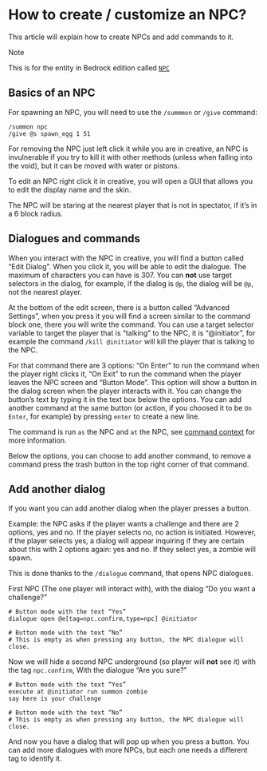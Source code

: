 # How to create / customize an NPC?
This article will explain how to create NPCs and add commands to it.

> [!NOTE]
> This is for the entity in Bedrock edition called [`NPC`](https://minecraft.wiki/w/NPC)

## Basics of an NPC

For spawning an NPC, you will need to use the `/summmon` or `/give` command:

    /summon npc
    /give @s spawn_egg 1 51

For removing the NPC just left click it while you are in creative, an NPC is invulnerable if you try to kill it with other methods (unless when falling into the void), but it can be moved with water or pistons.

To edit an NPC right click it in creative, you will open a GUI that allows you to edit the display name and the skin.

The NPC will be staring at the nearest player that is not in spectator, if it’s in a 6 block radius.

## Dialogues and commands

When you interact with the NPC in creative, you will find a button called “Edit Dialog”. When you click it, you will be able to edit the dialogue. The maximum of characters you can have is 307.
You can **not** use target selectors in the dialog, for example, if the dialog is `@p`, the dialog will be `@p`, not the nearest player.

At the bottom of the edit screen, there is a button called “Advanced Settings”, when you press it you will find a screen similar to the command block one, there you will write the command.
You can use a target selector variable to target the player that is “talking” to the NPC, it is “@initiator”, for example the command `/kill @initiator` will kill the player that is talking to the NPC.

For that command there are 3 options: “On Enter” to run the command when the player right clicks it, “On Exit” to run the command when the player leaves the NPC screen and “Button Mode”. 
This option will show a button in the dialog screen when the player interacts with it. You can change the button’s text by typing it in the text box below the options.
You can add another command at the same button (or action, if you choosed it to be `On Enter`, for example) by pressing `enter` to create a new line.

The command is run `as` the NPC and `at` the NPC, see [command context](wiki/questions/commandcontext) for more information.

Below the options, you can choose to add another command, to remove a command press the trash button in the top right corner of that command.

## Add another dialog
If you want you can add another dialog when the player presses a button.

Example: the NPC asks if the player wants a challenge and there are 2 options, yes and no. If the player selects no, no action is initiated. However, if the player selects yes, a dialog will appear inquiring if they are certain about this with 2 options again: yes and no. If they select yes, a zombie will spawn.

This is done thanks to the `/dialogue` command, that opens NPC dialogues.

First NPC (The one player will interact with), with the dialog “Do you want a challenge?”

    # Button mode with the text “Yes”
    dialogue open @e[tag=npc.confirm,type=npc] @initiator
    
    # Button mode with the text “No”
    # This is empty as when pressing any button, the NPC dialogue will close.

Now we will hide a second NPC underground (so player will **not** see it)  with the tag `npc.confirm`, With the dialogue “Are you sure?”

    # Button mode with the text “Yes”
    execute at @initiator run summon zombie
    say here is your challenge

    # Button mode with the text “No”
    # This is empty as when pressing any button, the NPC dialogue will close.

And now you have a dialog that will pop up when you press a button. You can add more dialogues with more NPCs, but each one needs a different tag to identify it.
